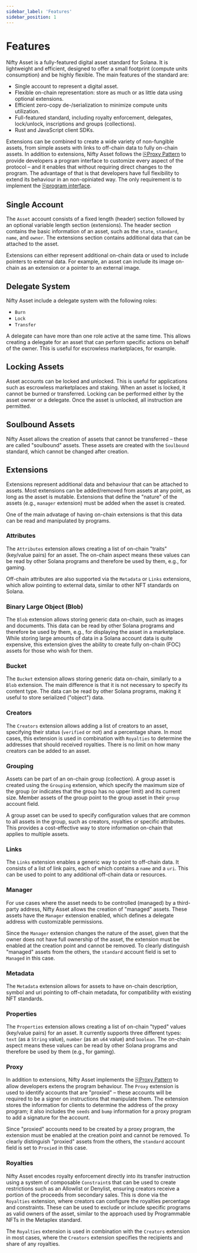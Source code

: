 ```yaml
---
sidebar_label: 'Features'
sidebar_position: 1
---
```


# Features

Nifty Asset is a fully-featured digital asset standard for Solana. It is lightweight and efficient, designed to offer a small footprint (compute units consumption) and be highly flexible. The main features of the standard are:

- Single account to represent a digital asset.
- Flexible on-chain representation: store as much or as little data using optional extensions.
- Efficient zero-copy de-/serialization to minimize compute units utilization.
- Full-featured standard, including royalty enforcement, delegates, lock/unlock, inscriptions and groups (collections).
- Rust and JavaScript client SDKs.

Extensions can be combined to create a wide variety of non-fungible assets, from simple assets with links to off-chain data to fully on-chain assets. In addition to extensions, Nifty Asset follows the [⎘Proxy Pattern](/blog/proxy-pattern) to provide developers a program interface to customize every aspect of the protocol – and it enables that without requiring direct changes to the program. The advantage of that is that developers have full flexibility to extend its behaviour in an non-opiniated way. The only requirement is to implement the [⎘program interface](https://crates.io/crates/nifty-asset-interface).

## Single Account

The `Asset` account consists of a fixed length (header) section followed by an optional variable length section (extensions). The header section contains the basic information of an asset, such as the `state`, `standard`, `name`, and `owner`. The extensions section contains additional data that can be attached to the asset.

Extensions can either represent additional on-chain data or used to include pointers to external data. For example, an asset can include its image on-chain as an extension or a pointer to an external image.

## Delegate System

Nifty Asset include a delegate system with the following roles:

* `Burn`
* `Lock`
* `Transfer`

A delegate can have more than one role active at the same time. This allows creating a delegate for an asset that can perform specific actions on behalf of the owner. This is useful for escrowless marketplaces, for example.

## Locking Assets

Asset accounts can be locked and unlocked. This is useful for applications such as escrowless marketplaces and staking. When an asset is locked, it cannot be burned or transferred. Locking can be performed either by the asset owner or a delegate. Once the asset is unlocked, all instruction are permitted.

## Soulbound Assets

Nifty Asset allows the creation of assets that cannot be transferred – these are called "soulbound" assets. These assets are created with the `Soulbound` standard, which cannot be changed after creation.


## Extensions

Extensions represent additional data and behaviour that can be attached to assets. Most extensions can be added/removed from assets at any point, as long as the asset is mutable. Extensions that define the "nature" of the assets (e.g., `manager` extension) must be added when the asset is created.

One of the main advatage of having on-chain extensions is that this data can be read and manipulated by programs.

### Attributes

The `Attributes` extension allows creating a list of on-chain "traits" (key/value pairs) for an asset. The on-chain aspect means these values can be read by other Solana programs and therefore be used by them, e.g., for gaming.

Off-chain attributes are also supported via the `Metadata` or `Links` extensions, which allow pointing to external data, similar to other NFT standards on Solana.

### Binary Large Object (Blob)

The `Blob` extension allows storing generic data on-chain, such as images and documents. This data can be read by other Solana programs and therefore be used by them, e.g., for displaying the asset in a marketplace.
While storing large amounts of data in a Solana account data is quite expensive, this extension gives the ability to create fully on-chain (FOC) assets for those who wish for them.

### Bucket

The `Bucket` extension allows storing generic data on-chain, similarly to a `Blob` extension. The main difference is that it is not necessary to specify its content type. The data can be read by other Solana programs, making it useful to store serialized ("object") data.

### Creators

The `Creators` extension allows adding a list of creators to an asset, specifying their status (`verified` or not) and a percentage share. In most cases, this extension is used in combination with `Royalties` to determine the addresses that should received royalties. There is no limit on how many creators can be added to an asset.

### Grouping

Assets can be part of an on-chain group (collection). A group asset is created using the `Grouping` extension, which specify the maximum size of the group (or indicates that the group has no upper limit) and its current size. Member assets of the group point to the group asset in their `group` account field.

A group asset can be used to specify configuration values that are common to all assets in the group, such as creators, royalties or specific attributes. This provides a cost-effective way to store information on-chain that applies to multiple assets.

### Links

The `Links` extension enables a generic way to point to off-chain data. It consists of a list of link pairs, each of which contains a `name` and a `uri`. This can be used to point to any additional off-chain data or resources.

### Manager

For use cases where the asset needs to be controlled (managed) by a third-party address, Nifty Asset allows the creation of "managed" assets. These assets have the `Manager` extension enabled, which defines a delegate address with customizable permissions.

Since the `Manager` extension changes the nature of the asset, given that the owner does not have full ownership of the asset, the extension must be enabled at the creation point and cannot be removed. To clearly distinguish "managed" assets from the others, the `standard` account field is set to `Managed` in this case. 

### Metadata

The `Metadata` extension allows for assets to have on-chain description, symbol and uri pointing to off-chain metadata, for compatibility with existing NFT standards.

### Properties

The `Properties` extension allows creating a list of on-chain "typed" values (key/value pairs) for an asset. It currently supports three different types: `text` (as a `String` value), `number` (as an `u64` value) and `boolean`. The on-chain aspect means these values can be read by other Solana programs and therefore be used by them (e.g., for gaming).

### Proxy

In addition to extensions, Nifty Asset implements the [⎘Proxy Pattern](/blog/proxy-pattern) to allow developers extens the program behaviour. The `Proxy` extension is used to identify accounts that are "proxied" – these accounts will be required to be a signer on instructions that manipulate them. The extension stores the information for clients to determine the address of the proxy program; it also includes the `seeds` and `bump` information for a proxy program to add a signature for the account.

Since "proxied" accounts need to be created by a proxy program, the extension must be enabled at the creation point and cannot be removed. To clearly distinguish "proxied" assets from the others, the `standard` account field is set to `Proxied` in this case. 

### Royalties

Nifty Asset encodes royalty enforcement directly into its transfer instruction using a system of composable `Constraint`s that can be used to create restrictions such as an Allowlist or Denylist, ensuring creators receive a portion of the proceeds from secondary sales. This is done via the `Royalties` extension, where creators can configure the royalties percentage and constraints. These can be used to exclude or include specific programs as valid owners of the asset, similar to the approach used by Programmable NFTs in the Metaplex standard.

The `Royalties` extension is used in combination with the `Creators` extension in most cases, where the `Creators` extension specifies the recipients and share of any royalties.
